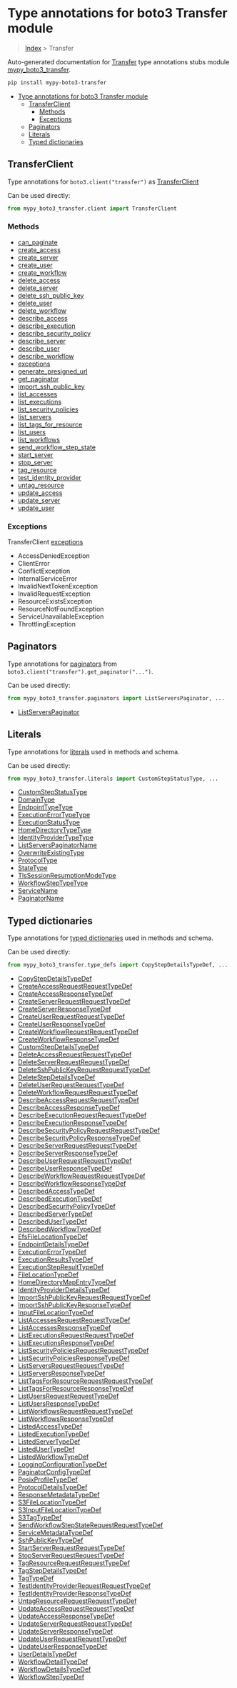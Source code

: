 # Type annotations for boto3 Transfer module

> [Index](..) > Transfer

Auto-generated documentation for
[Transfer](https://boto3.amazonaws.com/v1/documentation/api/latest/reference/services/transfer.html#Transfer)
type annotations stubs module
[mypy_boto3_transfer](https://pypi.org/project/mypy-boto3-transfer/).

```bash
pip install mypy-boto3-transfer
```

- [Type annotations for boto3 Transfer module](#type-annotations-for-boto3-transfer-module)
  - [TransferClient](#transferclient)
    - [Methods](#methods)
    - [Exceptions](#exceptions)
  - [Paginators](#paginators)
  - [Literals](#literals)
  - [Typed dictionaries](#typed-dictionaries)

## TransferClient

Type annotations for `boto3.client("transfer")` as
[TransferClient](./client.md)

Can be used directly:

```python
from mypy_boto3_transfer.client import TransferClient
```

### Methods

- [can_paginate](./client.md#can_paginate)
- [create_access](./client.md#create_access)
- [create_server](./client.md#create_server)
- [create_user](./client.md#create_user)
- [create_workflow](./client.md#create_workflow)
- [delete_access](./client.md#delete_access)
- [delete_server](./client.md#delete_server)
- [delete_ssh_public_key](./client.md#delete_ssh_public_key)
- [delete_user](./client.md#delete_user)
- [delete_workflow](./client.md#delete_workflow)
- [describe_access](./client.md#describe_access)
- [describe_execution](./client.md#describe_execution)
- [describe_security_policy](./client.md#describe_security_policy)
- [describe_server](./client.md#describe_server)
- [describe_user](./client.md#describe_user)
- [describe_workflow](./client.md#describe_workflow)
- [exceptions](./client.md#exceptions)
- [generate_presigned_url](./client.md#generate_presigned_url)
- [get_paginator](./client.md#get_paginator)
- [import_ssh_public_key](./client.md#import_ssh_public_key)
- [list_accesses](./client.md#list_accesses)
- [list_executions](./client.md#list_executions)
- [list_security_policies](./client.md#list_security_policies)
- [list_servers](./client.md#list_servers)
- [list_tags_for_resource](./client.md#list_tags_for_resource)
- [list_users](./client.md#list_users)
- [list_workflows](./client.md#list_workflows)
- [send_workflow_step_state](./client.md#send_workflow_step_state)
- [start_server](./client.md#start_server)
- [stop_server](./client.md#stop_server)
- [tag_resource](./client.md#tag_resource)
- [test_identity_provider](./client.md#test_identity_provider)
- [untag_resource](./client.md#untag_resource)
- [update_access](./client.md#update_access)
- [update_server](./client.md#update_server)
- [update_user](./client.md#update_user)

### Exceptions

TransferClient [exceptions](./client.md#exceptions)

- AccessDeniedException
- ClientError
- ConflictException
- InternalServiceError
- InvalidNextTokenException
- InvalidRequestException
- ResourceExistsException
- ResourceNotFoundException
- ServiceUnavailableException
- ThrottlingException

## Paginators

Type annotations for [paginators](./paginators.md) from
`boto3.client("transfer").get_paginator("...")`.

Can be used directly:

```python
from mypy_boto3_transfer.paginators import ListServersPaginator, ...
```

- [ListServersPaginator](./paginators.md#listserverspaginator)

## Literals

Type annotations for [literals](./literals.md) used in methods and schema.

Can be used directly:

```python
from mypy_boto3_transfer.literals import CustomStepStatusType, ...
```

- [CustomStepStatusType](./literals.md#customstepstatustype)
- [DomainType](./literals.md#domaintype)
- [EndpointTypeType](./literals.md#endpointtypetype)
- [ExecutionErrorTypeType](./literals.md#executionerrortypetype)
- [ExecutionStatusType](./literals.md#executionstatustype)
- [HomeDirectoryTypeType](./literals.md#homedirectorytypetype)
- [IdentityProviderTypeType](./literals.md#identityprovidertypetype)
- [ListServersPaginatorName](./literals.md#listserverspaginatorname)
- [OverwriteExistingType](./literals.md#overwriteexistingtype)
- [ProtocolType](./literals.md#protocoltype)
- [StateType](./literals.md#statetype)
- [TlsSessionResumptionModeType](./literals.md#tlssessionresumptionmodetype)
- [WorkflowStepTypeType](./literals.md#workflowsteptypetype)
- [ServiceName](./literals.md#servicename)
- [PaginatorName](./literals.md#paginatorname)

## Typed dictionaries

Type annotations for [typed dictionaries](./type_defs.md) used in methods and
schema.

Can be used directly:

```python
from mypy_boto3_transfer.type_defs import CopyStepDetailsTypeDef, ...
```

- [CopyStepDetailsTypeDef](./type_defs.md#copystepdetailstypedef)
- [CreateAccessRequestRequestTypeDef](./type_defs.md#createaccessrequestrequesttypedef)
- [CreateAccessResponseTypeDef](./type_defs.md#createaccessresponsetypedef)
- [CreateServerRequestRequestTypeDef](./type_defs.md#createserverrequestrequesttypedef)
- [CreateServerResponseTypeDef](./type_defs.md#createserverresponsetypedef)
- [CreateUserRequestRequestTypeDef](./type_defs.md#createuserrequestrequesttypedef)
- [CreateUserResponseTypeDef](./type_defs.md#createuserresponsetypedef)
- [CreateWorkflowRequestRequestTypeDef](./type_defs.md#createworkflowrequestrequesttypedef)
- [CreateWorkflowResponseTypeDef](./type_defs.md#createworkflowresponsetypedef)
- [CustomStepDetailsTypeDef](./type_defs.md#customstepdetailstypedef)
- [DeleteAccessRequestRequestTypeDef](./type_defs.md#deleteaccessrequestrequesttypedef)
- [DeleteServerRequestRequestTypeDef](./type_defs.md#deleteserverrequestrequesttypedef)
- [DeleteSshPublicKeyRequestRequestTypeDef](./type_defs.md#deletesshpublickeyrequestrequesttypedef)
- [DeleteStepDetailsTypeDef](./type_defs.md#deletestepdetailstypedef)
- [DeleteUserRequestRequestTypeDef](./type_defs.md#deleteuserrequestrequesttypedef)
- [DeleteWorkflowRequestRequestTypeDef](./type_defs.md#deleteworkflowrequestrequesttypedef)
- [DescribeAccessRequestRequestTypeDef](./type_defs.md#describeaccessrequestrequesttypedef)
- [DescribeAccessResponseTypeDef](./type_defs.md#describeaccessresponsetypedef)
- [DescribeExecutionRequestRequestTypeDef](./type_defs.md#describeexecutionrequestrequesttypedef)
- [DescribeExecutionResponseTypeDef](./type_defs.md#describeexecutionresponsetypedef)
- [DescribeSecurityPolicyRequestRequestTypeDef](./type_defs.md#describesecuritypolicyrequestrequesttypedef)
- [DescribeSecurityPolicyResponseTypeDef](./type_defs.md#describesecuritypolicyresponsetypedef)
- [DescribeServerRequestRequestTypeDef](./type_defs.md#describeserverrequestrequesttypedef)
- [DescribeServerResponseTypeDef](./type_defs.md#describeserverresponsetypedef)
- [DescribeUserRequestRequestTypeDef](./type_defs.md#describeuserrequestrequesttypedef)
- [DescribeUserResponseTypeDef](./type_defs.md#describeuserresponsetypedef)
- [DescribeWorkflowRequestRequestTypeDef](./type_defs.md#describeworkflowrequestrequesttypedef)
- [DescribeWorkflowResponseTypeDef](./type_defs.md#describeworkflowresponsetypedef)
- [DescribedAccessTypeDef](./type_defs.md#describedaccesstypedef)
- [DescribedExecutionTypeDef](./type_defs.md#describedexecutiontypedef)
- [DescribedSecurityPolicyTypeDef](./type_defs.md#describedsecuritypolicytypedef)
- [DescribedServerTypeDef](./type_defs.md#describedservertypedef)
- [DescribedUserTypeDef](./type_defs.md#describedusertypedef)
- [DescribedWorkflowTypeDef](./type_defs.md#describedworkflowtypedef)
- [EfsFileLocationTypeDef](./type_defs.md#efsfilelocationtypedef)
- [EndpointDetailsTypeDef](./type_defs.md#endpointdetailstypedef)
- [ExecutionErrorTypeDef](./type_defs.md#executionerrortypedef)
- [ExecutionResultsTypeDef](./type_defs.md#executionresultstypedef)
- [ExecutionStepResultTypeDef](./type_defs.md#executionstepresulttypedef)
- [FileLocationTypeDef](./type_defs.md#filelocationtypedef)
- [HomeDirectoryMapEntryTypeDef](./type_defs.md#homedirectorymapentrytypedef)
- [IdentityProviderDetailsTypeDef](./type_defs.md#identityproviderdetailstypedef)
- [ImportSshPublicKeyRequestRequestTypeDef](./type_defs.md#importsshpublickeyrequestrequesttypedef)
- [ImportSshPublicKeyResponseTypeDef](./type_defs.md#importsshpublickeyresponsetypedef)
- [InputFileLocationTypeDef](./type_defs.md#inputfilelocationtypedef)
- [ListAccessesRequestRequestTypeDef](./type_defs.md#listaccessesrequestrequesttypedef)
- [ListAccessesResponseTypeDef](./type_defs.md#listaccessesresponsetypedef)
- [ListExecutionsRequestRequestTypeDef](./type_defs.md#listexecutionsrequestrequesttypedef)
- [ListExecutionsResponseTypeDef](./type_defs.md#listexecutionsresponsetypedef)
- [ListSecurityPoliciesRequestRequestTypeDef](./type_defs.md#listsecuritypoliciesrequestrequesttypedef)
- [ListSecurityPoliciesResponseTypeDef](./type_defs.md#listsecuritypoliciesresponsetypedef)
- [ListServersRequestRequestTypeDef](./type_defs.md#listserversrequestrequesttypedef)
- [ListServersResponseTypeDef](./type_defs.md#listserversresponsetypedef)
- [ListTagsForResourceRequestRequestTypeDef](./type_defs.md#listtagsforresourcerequestrequesttypedef)
- [ListTagsForResourceResponseTypeDef](./type_defs.md#listtagsforresourceresponsetypedef)
- [ListUsersRequestRequestTypeDef](./type_defs.md#listusersrequestrequesttypedef)
- [ListUsersResponseTypeDef](./type_defs.md#listusersresponsetypedef)
- [ListWorkflowsRequestRequestTypeDef](./type_defs.md#listworkflowsrequestrequesttypedef)
- [ListWorkflowsResponseTypeDef](./type_defs.md#listworkflowsresponsetypedef)
- [ListedAccessTypeDef](./type_defs.md#listedaccesstypedef)
- [ListedExecutionTypeDef](./type_defs.md#listedexecutiontypedef)
- [ListedServerTypeDef](./type_defs.md#listedservertypedef)
- [ListedUserTypeDef](./type_defs.md#listedusertypedef)
- [ListedWorkflowTypeDef](./type_defs.md#listedworkflowtypedef)
- [LoggingConfigurationTypeDef](./type_defs.md#loggingconfigurationtypedef)
- [PaginatorConfigTypeDef](./type_defs.md#paginatorconfigtypedef)
- [PosixProfileTypeDef](./type_defs.md#posixprofiletypedef)
- [ProtocolDetailsTypeDef](./type_defs.md#protocoldetailstypedef)
- [ResponseMetadataTypeDef](./type_defs.md#responsemetadatatypedef)
- [S3FileLocationTypeDef](./type_defs.md#s3filelocationtypedef)
- [S3InputFileLocationTypeDef](./type_defs.md#s3inputfilelocationtypedef)
- [S3TagTypeDef](./type_defs.md#s3tagtypedef)
- [SendWorkflowStepStateRequestRequestTypeDef](./type_defs.md#sendworkflowstepstaterequestrequesttypedef)
- [ServiceMetadataTypeDef](./type_defs.md#servicemetadatatypedef)
- [SshPublicKeyTypeDef](./type_defs.md#sshpublickeytypedef)
- [StartServerRequestRequestTypeDef](./type_defs.md#startserverrequestrequesttypedef)
- [StopServerRequestRequestTypeDef](./type_defs.md#stopserverrequestrequesttypedef)
- [TagResourceRequestRequestTypeDef](./type_defs.md#tagresourcerequestrequesttypedef)
- [TagStepDetailsTypeDef](./type_defs.md#tagstepdetailstypedef)
- [TagTypeDef](./type_defs.md#tagtypedef)
- [TestIdentityProviderRequestRequestTypeDef](./type_defs.md#testidentityproviderrequestrequesttypedef)
- [TestIdentityProviderResponseTypeDef](./type_defs.md#testidentityproviderresponsetypedef)
- [UntagResourceRequestRequestTypeDef](./type_defs.md#untagresourcerequestrequesttypedef)
- [UpdateAccessRequestRequestTypeDef](./type_defs.md#updateaccessrequestrequesttypedef)
- [UpdateAccessResponseTypeDef](./type_defs.md#updateaccessresponsetypedef)
- [UpdateServerRequestRequestTypeDef](./type_defs.md#updateserverrequestrequesttypedef)
- [UpdateServerResponseTypeDef](./type_defs.md#updateserverresponsetypedef)
- [UpdateUserRequestRequestTypeDef](./type_defs.md#updateuserrequestrequesttypedef)
- [UpdateUserResponseTypeDef](./type_defs.md#updateuserresponsetypedef)
- [UserDetailsTypeDef](./type_defs.md#userdetailstypedef)
- [WorkflowDetailTypeDef](./type_defs.md#workflowdetailtypedef)
- [WorkflowDetailsTypeDef](./type_defs.md#workflowdetailstypedef)
- [WorkflowStepTypeDef](./type_defs.md#workflowsteptypedef)
